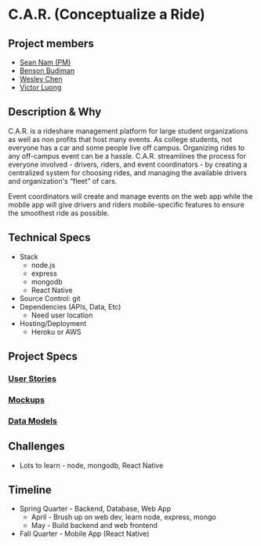 # C.A.R. (Conceptualize a Ride)
## Project members
- [Sean Nam (PM)](https://github.com/seannam)
- [Benson Budiman](https://github.com/blbudima)
- [Wesley Chen](https://github.com/wes-chen)
- [Victor Luong](https://github.com/vluong4946)

## Description & Why
C.A.R. is a rideshare management platform for large student organizations as well as non profits that host many events. As college students, not everyone has a car and some people live off campus. Organizing rides to any off-campus event can be a hassle. C.A.R. streamlines the process for everyone involved - drivers, riders, and event coordinators - by creating a centralized system for choosing rides, and managing the available drivers and organization's “fleet” of cars.

Event coordinators will create and manage events on the web app while the mobile app will give drivers and riders mobile-specific features to ensure the smoothest ride as possible.

## Technical Specs
- Stack
	- node.js
	- express
	- mongodb
	- React Native
- Source Control: git
- Dependencies (APIs, Data, Etc)
	- Need user location
- Hosting/Deployment
	- Heroku or AWS

## Project Specs
### [User Stories](userstories.md)
### [Mockups](mockups.md)
### [Data Models](models.md)

## Challenges
- Lots to learn - node, mongodb, React Native

## Timeline
- Spring Quarter - Backend, Database, Web App  
	- April - Brush up on web dev, learn node, express, mongo
	- May - Build backend and web frontend 
- Fall Quarter - Mobile App (React Native)
